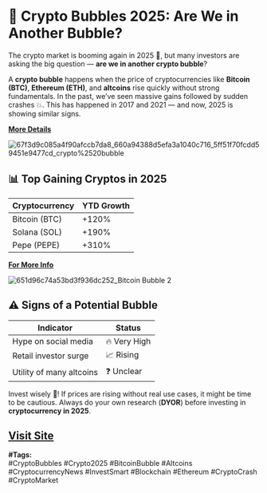 # 🫧 Crypto Bubbles 2025: Are We in Another Bubble?

The crypto market is booming again in 2025 🚀, but many investors are asking the big question — **are we in another crypto bubble**?

A **crypto bubble** happens when the price of cryptocurrencies like **Bitcoin (BTC)**, **Ethereum (ETH)**, and **altcoins** rise quickly without strong fundamentals. In the past, we’ve seen massive gains followed by sudden crashes 💥. This has happened in 2017 and 2021 — and now, 2025 is showing similar signs.

[**More Details**](https://tinyurl.com/33sathw3)

![67f3d9c085a4f90afccb7da8_660a94388d5efa3a1040c716_5ff51f70fcdd59451e9477cd_crypto%2520bubble](https://github.com/user-attachments/assets/0ed1b7e3-5cd5-4875-84ca-b8417c522bef)

## 📊 Top Gaining Cryptos in 2025

| Cryptocurrency | YTD Growth |
|----------------|------------|
| Bitcoin (BTC)  | +120%      |
| Solana (SOL)   | +190%      |
| Pepe (PEPE)    | +310%      |

[**For More Info**](https://tinyurl.com/uycshsmp)

![651d96c74a53bd3f936dc252_Bitcoin Bubble 2](https://github.com/user-attachments/assets/8419d76d-5e10-4774-b78e-b30e3dc6e454)

## ⚠️ Signs of a Potential Bubble

| Indicator                    | Status       |
|-----------------------------|--------------|
| Hype on social media        | 🔥 Very High |
| Retail investor surge       | 📈 Rising    |
| Utility of many altcoins    | ❓ Unclear   |

Invest wisely 🧠! If prices are rising without real use cases, it might be time to be cautious. Always do your own research (**DYOR**) before investing in **cryptocurrency in 2025**.

[Visit Site](https://tinyurl.com/2p644kkh)
---

**#Tags:**  
#CryptoBubbles #Crypto2025 #BitcoinBubble #Altcoins #CryptocurrencyNews #InvestSmart #Blockchain #Ethereum #CryptoCrash #CryptoMarket
